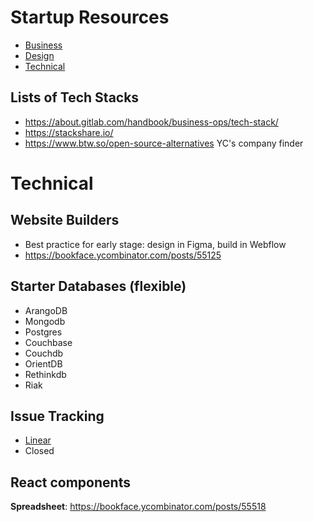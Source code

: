
# Startup Resources
- [Business](/business.md)
- [Design](/design.md)
- [Technical](/technical.md)


## Lists of Tech Stacks
- https://about.gitlab.com/handbook/business-ops/tech-stack/
- https://stackshare.io/
- https://www.btw.so/open-source-alternatives
YC's company finder







# Technical

## Website Builders
- Best practice for early stage: design in Figma, build in Webflow
- https://bookface.ycombinator.com/posts/55125	

## Starter Databases (flexible)
- ArangoDB
- Mongodb
- Postgres
- Couchbase
- Couchdb
- OrientDB
- Rethinkdb
- Riak

## Issue Tracking
- [Linear](https://linear.app)
- Closed

## React components
__Spreadsheet__: https://bookface.ycombinator.com/posts/55518


